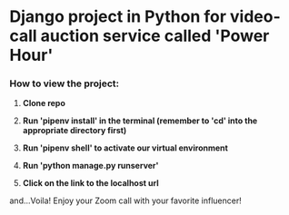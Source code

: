 # Django project in Python for video-call auction service called 'Power Hour'

### How to view the project:
1. **Clone repo**

2. **Run 'pipenv install' in the terminal (remember to 'cd' into the appropriate directory first)**

3. **Run 'pipenv shell' to activate our virtual environment**

4. **Run 'python manage.py runserver'**

5. **Click on the link to the localhost url**

and...Voila! Enjoy your Zoom call with your favorite influencer!

